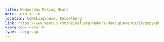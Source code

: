 ```yaml
---
title: Wednesday Making Hours
date: 2018-10-10
location: CoMakingSpace, Heidelberg
link: https://www.meetup.com/Heidelberg-Makers-Meetup/events/jkvqspyxnbnb/
usergroup: makershd
type: usergroup
---
```

